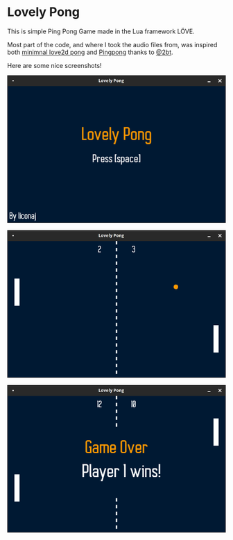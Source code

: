 # Lovely Pong

This is simple Ping Pong Game made in the Lua framework LÖVE.

Most part of the code, and where I took the audio files from, was inspired both [minimnal love2d pong](https://gist.github.com/2bt/3869745) and [Pingpong](https://github.com/2bt/Pingpong) thanks to [@2bt](https://github.com/2bt).



Here are some nice screenshots!

![screenshot1](screenshots/screenshot1.png)

![screenshot1](screenshots/screenshot2.png)

![screenshot1](screenshots/screenshot3.png)
